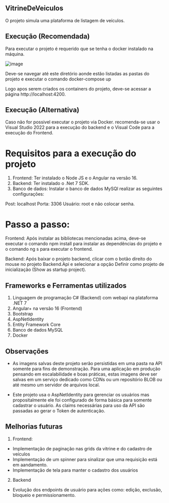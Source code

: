 ## VitrineDeVeiculos

 O projeto simula uma plataforma de listagem de veículos.

## Execução (Recomendada)

Para executar o projeto é requerido que se tenha o docker instalado na máquina.

![image](https://github.com/filipimosquini/VitrineDeVeiculos/assets/5280221/734b66b7-dfb4-4d88-819a-9389a4fa9de3)

Deve-se navegar até este diretório aonde estão listadas as pastas do projeto e executar o comando docker-compose up

Logo apos serem criados os containers do projeto, deve-se acessar a página http://localhost:4200.

## Execução (Alternativa)

Caso não for possivel executar o projeto via Docker. recomenda-se usar o Visual Studio 2022 para a execução do backend
e o Visual Code para a execução do Frontend.

# Requisitos para a execução do projeto

1. Frontend: Ter instalado o Node JS e o Angular na versão 16.
2. Backend: Ter instalado o .Net 7 SDK.
3. Banco de dados: Instalar o banco de dados MySQl realizar as seguintes configurações:

Post: localhost
Porta: 3306
Usuário: root e não colocar senha.

# Passo a passo:

Frontend:
Após instalar as bibliotecas mencionadas acima, deve-se executar o comando npm install para instalar as dependências do projeto
e o comando ng s para executar o frontend.

Backend:
Após baixar o projeto backend, clicar com o botão direito do mouse no projeto Backend.Api e selecionar a opção Definir como projeto de inicialização (Show as startup project).

## Frameworks e Ferramentas utilizados

1. Linguagem de programação C# (Backend) com webapi na plataforma .NET 7
2. Angular+ na versão 16 (Frontend)
3. Bootstrap
4. AspNetIdentity
5. Entity Framework Core
6. Banco de dados MySQL
7. Docker

## Observações

* As imagens salvas deste projeto serão persistidas em uma pasta na API somente para fins de demonstração. Para uma aplicação em produção
pensando em escalabilidade e boas práticas, estas imagens deve ser salvas em um serviço dedicado como CDNs ou um repositório BLOB ou até
mesmo um servidor de arquivos local.

* Este projeto usa o AspNetIdentity para gerenciar os usuários mas propositalmente ele foi configurado de forma básica para somente cadastrar o usuário.
As claims necessárias para uso da API são passadas ao gerar o Token de autenticação.


## Melhorias futuras

1. Frontend: 

* Implementação de paginação nas grids da vitrine e do cadastro de veículos
* Implementação de um spinner para sinalizar que uma requisição está em aandamento.
* Implementação de tela para manter o cadastro dos usuários
 
2. Backend

* Evolução dos endpoints de usuário para ações como: edição, exclusão, bloqueio e permissionamento.
